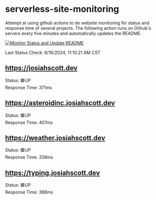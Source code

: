# serverless-site-monitoring
Attempt at using github actions to do website monitoring for status and response time of several projects. The following action runs on Github's servers every five minutes and automatically updates the README.  

[![Monitor Status and Update README](https://github.com/JosiahSco/serverless-site-monitoring/actions/workflows/monitor.yaml/badge.svg)](https://github.com/JosiahSco/serverless-site-monitoring/actions/workflows/monitor.yaml)

Last Status Check: 6/16/2024, 11:10:21 AM CST

## https://josiahscott.dev
Status: 🟩UP  
Response Time: 371ms

## https://asteroidinc.josiahscott.dev
Status: 🟩UP  
Response Time: 407ms

## https://weather.josiahscott.dev
Status: 🟩UP  
Response Time: 338ms

## https://typing.josiahscott.dev
Status: 🟩UP  
Response Time: 388ms


